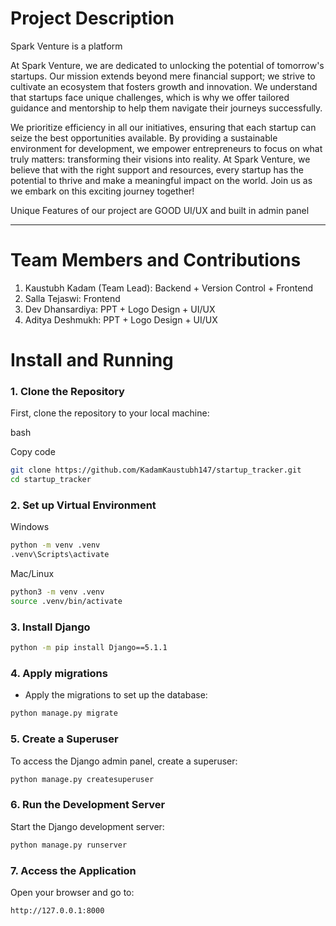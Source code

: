 
# Project Description

Spark Venture is a platform

At Spark Venture, we are dedicated to unlocking the potential of tomorrow's startups. Our mission extends beyond mere financial support; we strive to cultivate an ecosystem that fosters growth and innovation. We understand that startups face unique challenges, which is why we offer tailored guidance and mentorship to help them navigate their journeys successfully.

We prioritize efficiency in all our initiatives, ensuring that each startup can seize the best opportunities available. By providing a sustainable environment for development, we empower entrepreneurs to focus on what truly matters: transforming their visions into reality. At Spark Venture, we believe that with the right support and resources, every startup has the potential to thrive and make a meaningful impact on the world. Join us as we embark on this exciting journey together!

Unique Features of our project are GOOD UI/UX and built in admin panel

---

# Team Members and Contributions

1. Kaustubh Kadam (Team Lead): Backend + Version Control + Frontend
2. Salla Tejaswi: Frontend
3. Dev Dhansardiya: PPT + Logo Design + UI/UX
4. Aditya Deshmukh: PPT + Logo Design + UI/UX
# Install and Running

### 1. **Clone the Repository**

First, clone the repository to your local machine:

bash

Copy code

```bash
git clone https://github.com/KadamKaustubh147/startup_tracker.git
cd startup_tracker
```

### 2. Set up Virtual Environment

Windows
```bash
python -m venv .venv
.venv\Scripts\activate
```

Mac/Linux
```bash
python3 -m venv .venv
source .venv/bin/activate
```

### 3. Install Django


```bash
python -m pip install Django==5.1.1
```

### 4. Apply migrations

- Apply the migrations to set up the database:

```bash
python manage.py migrate
```

### 5. Create a Superuser

To access the Django admin panel, create a superuser:

```bash
python manage.py createsuperuser
```

### 6. Run the Development Server

Start the Django development server:

```bash
python manage.py runserver
```

### 7. Access the Application

Open your browser and go to:

```bash
http://127.0.0.1:8000
```

